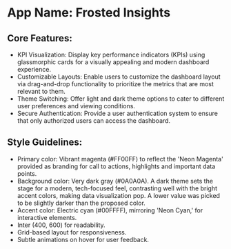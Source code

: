 # **App Name**: Frosted Insights

## Core Features:

- KPI Visualization: Display key performance indicators (KPIs) using glassmorphic cards for a visually appealing and modern dashboard experience.
- Customizable Layouts: Enable users to customize the dashboard layout via drag-and-drop functionality to prioritize the metrics that are most relevant to them.
- Theme Switching: Offer light and dark theme options to cater to different user preferences and viewing conditions.
- Secure Authentication: Provide a user authentication system to ensure that only authorized users can access the dashboard.

## Style Guidelines:

- Primary color: Vibrant magenta (#FF00FF) to reflect the 'Neon Magenta' provided as branding for call to actions, highlights and important data points.
- Background color: Very dark gray (#0A0A0A). A dark theme sets the stage for a modern, tech-focused feel, contrasting well with the bright accent colors, making data visualization pop. A lower value was picked to be slightly darker than the proposed color.
- Accent color: Electric cyan (#00FFFF), mirroring 'Neon Cyan,' for interactive elements.
- Inter (400, 600) for readability.
- Grid-based layout for responsiveness.
- Subtle animations on hover for user feedback.